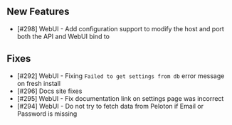 
## New Features

- [#298] WebUI - Add configuration support to modify the host and port both the API and WebUI bind to

## Fixes

- [#292] WebUI - Fixing `Failed to get settings from db` error message on fresh install
- [#296] Docs site fixes
- [#295] WebUI - Fix documentation link on settings page was incorrect
- [#294] WebUI - Do not try to fetch data from Peloton if Email or Password is missing 